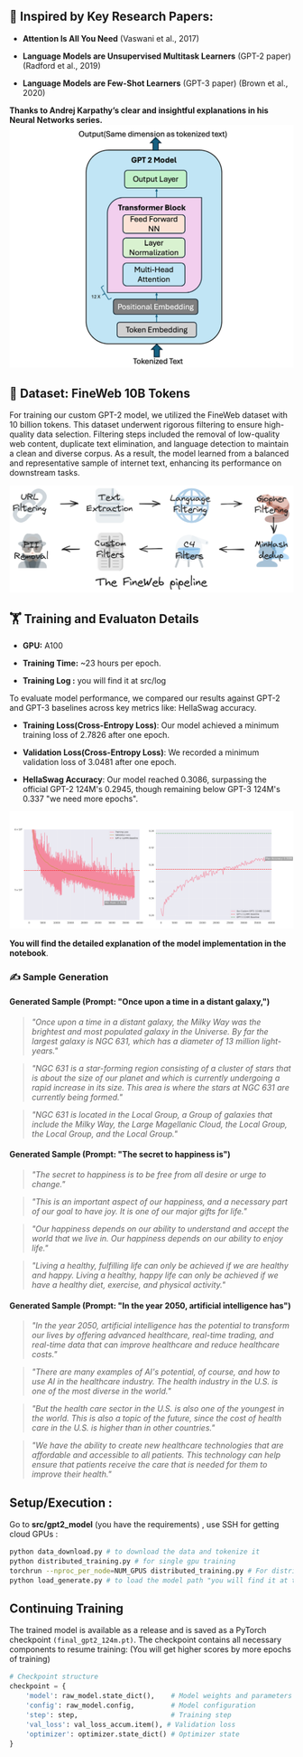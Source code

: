 ## 📜 Inspired by Key Research Papers:

*   **Attention Is All You Need** (Vaswani et al., 2017)

*   **Language Models are Unsupervised Multitask Learners** (GPT-2 paper) (Radford et al., 2019)

*   **Language Models are Few-Shot Learners** (GPT-3 paper) (Brown et al., 2020)

**Thanks to Andrej Karpathy’s clear and insightful explanations in his Neural Networks series.**
![attention](assets/decoder.png)

## 📂 Dataset: FineWeb 10B Tokens

For training our custom GPT-2 model, we utilized the FineWeb dataset with 10 billion tokens. This dataset underwent rigorous filtering to ensure high-quality data selection. Filtering steps included the removal of low-quality web content, duplicate text elimination, and language detection to maintain a clean and diverse corpus. As a result, the model learned from a balanced and representative sample of internet text, enhancing its performance on downstream tasks.

![data](assets/fineweb.png)

## 🏋 **Training and Evaluaton Details**

*   **GPU:** A100
    
*   **Training Time:** ~23 hours per epoch.

*   **Training Log :** you will find it at src/log
    

To evaluate model performance, we compared our results against GPT-2 and GPT-3 baselines across key metrics like: HellaSwag accuracy.

*   **Training Loss(Cross-Entropy Loss)**: Our model achieved a minimum training loss of 2.7826 after one epoch.

*   **Validation Loss(Cross-Entropy Loss)**: We recorded a minimum validation loss of 3.0481 after one epoch.

*   **HellaSwag Accuracy**: Our model reached 0.3086, surpassing the official GPT-2 124M's 0.2945, though remaining below GPT-3 124M's 0.337 "we need more epochs".


![evaluation](assets/evaluation.png)

**You will find the detailed explanation of the model implementation in the notebook**.

### ✍ **Sample Generation**

#### Generated Sample (Prompt: "Once upon a time in a distant galaxy,")

>_"Once upon a time in a distant galaxy, the Milky Way was the brightest and most populated galaxy in the Universe. By far the largest galaxy is NGC 631, which has a diameter of 13 million light-years."_

>_"NGC 631 is a star-forming region consisting of a cluster of stars that is about the size of our planet and which is currently undergoing a rapid increase in its size. This area is where the stars at NGC 631 are currently being formed."_

>_"NGC 631 is located in the Local Group, a Group of galaxies that include the Milky Way, the Large Magellanic Cloud, the Local Group, the Local Group, and the Local Group."_

#### Generated Sample (Prompt: "The secret to happiness is")

>_"The secret to happiness is to be free from all desire or urge to change."_

>_"This is an important aspect of our happiness, and a necessary part of our goal to have joy. It is one of our major gifts for life."_

>_"Our happiness depends on our ability to understand and accept the world that we live in. Our happiness depends on our ability to enjoy life."_

>_"Living a healthy, fulfilling life can only be achieved if we are healthy and happy. Living a healthy, happy life can only be achieved if we have a healthy diet, exercise, and physical activity."_

#### Generated Sample (Prompt: "In the year 2050, artificial intelligence has")

>_"In the year 2050, artificial intelligence has the potential to transform our lives by offering advanced healthcare, real-time trading, and real-time data that can improve healthcare and reduce healthcare costs."_

>_"There are many examples of AI's potential, of course, and how to use AI in the healthcare industry. The health industry in the U.S. is one of the most diverse in the world."_

>_"But the health care sector in the U.S. is also one of the youngest in the world. This is also a topic of the future, since the cost of health care in the U.S. is higher than in other countries."_

>_"We have the ability to create new healthcare technologies that are affordable and accessible to all patients. This technology can help ensure that patients receive the care that is needed for them to improve their health."_

## Setup/Execution :
Go to **src/gpt2_model** (you have the requirements) , use SSH for getting cloud GPUs :
```bash
python data_download.py # to download the data and tokenize it
python distributed_training.py # for single gpu training
torchrun --nproc_per_node=NUM_GPUS distributed_training.py # For distributed training across multiple GPUs where NUM_GPUS is the number of GPUs you are using.
python load_generate.py # to load the model path "you will find it at the releases" and generate samples.
```

## Continuing Training
The trained model is available as a release and is saved as a PyTorch checkpoint `(final_gpt2_124m.pt)`. The checkpoint contains all necessary components to resume training:
(You will get higher scores by more epochs of training)

```python
# Checkpoint structure
checkpoint = {
    'model': raw_model.state_dict(),    # Model weights and parameters
    'config': raw_model.config,         # Model configuration
    'step': step,                       # Training step
    'val_loss': val_loss_accum.item(), # Validation loss
    'optimizer': optimizer.state_dict() # Optimizer state
}
```
